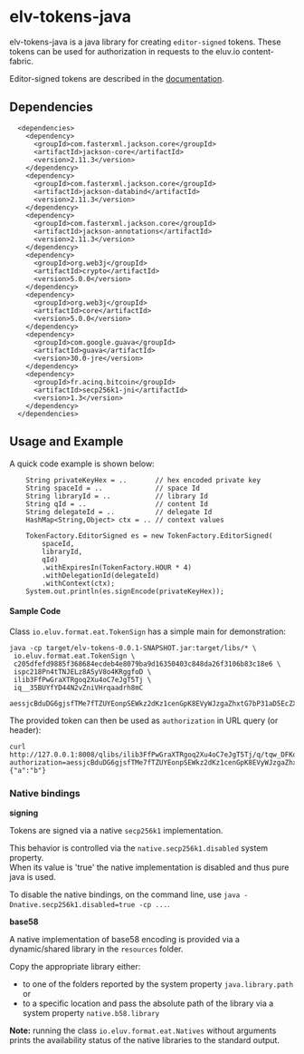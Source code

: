 # elv-tokens-java

elv-tokens-java is a java library for creating `editor-signed` tokens.
These tokens can be used for authorization in requests to the eluv.io content-fabric.

Editor-signed tokens are described in the [documentation](https://github.com/eluv-io/elv-docs).

## Dependencies


```
  <dependencies>
    <dependency>
      <groupId>com.fasterxml.jackson.core</groupId>
      <artifactId>jackson-core</artifactId>
      <version>2.11.3</version>
    </dependency>
    <dependency>
      <groupId>com.fasterxml.jackson.core</groupId>
      <artifactId>jackson-databind</artifactId>
      <version>2.11.3</version>
    </dependency>
    <dependency>
      <groupId>com.fasterxml.jackson.core</groupId>
      <artifactId>jackson-annotations</artifactId>
      <version>2.11.3</version>
    </dependency>
    <dependency>
      <groupId>org.web3j</groupId>
      <artifactId>crypto</artifactId>
      <version>5.0.0</version>
    </dependency>
    <dependency>
      <groupId>org.web3j</groupId>
      <artifactId>core</artifactId>
      <version>5.0.0</version>
    </dependency>
    <dependency>
      <groupId>com.google.guava</groupId>
      <artifactId>guava</artifactId>
      <version>30.0-jre</version>
    </dependency>
    <dependency>
      <groupId>fr.acinq.bitcoin</groupId>
      <artifactId>secp256k1-jni</artifactId>
      <version>1.3</version>
    </dependency>
  </dependencies>
```

## Usage and Example

A quick code example is shown below:

```
    String privateKeyHex = ..       // hex encoded private key
    String spaceId = ..             // space Id
    String libraryId = ..           // library Id
    String qId = ..                 // content Id
    String delegateId = ..          // delegate Id
    HashMap<String,Object> ctx = .. // context values
        
    TokenFactory.EditorSigned es = new TokenFactory.EditorSigned(
        spaceId, 
        libraryId, 
        qId)
        .withExpiresIn(TokenFactory.HOUR * 4)
        .withDelegationId(delegateId)
        .withContext(ctx);
    System.out.println(es.signEncode(privateKeyHex));

```


#### Sample Code

Class `io.eluv.format.eat.TokenSign` has a simple main for demonstration:

```
java -cp target/elv-tokens-0.0.1-SNAPSHOT.jar:target/libs/* \
 io.eluv.format.eat.TokenSign \
 c205dfefd9885f368684ecdeb4e8079ba9d16350403c848da26f3106b83c18e6 \
 ispc218Pn4tTNJELz8ASyV8o4KRggfoD \
 ilib3FfPwGraXTRgoq2Xu4oC7eJgT5Tj \
 iq__35BUYfYD44N2vZniVHrqaadrh8mC

aessjcBduDG6gjsfTMe7fTZUYEonpSEWkz2dKz1cenGpK8EVyWJzgaZhxtG7bP31aD5EcZXSdJA4SMhSyD5nMSTgroTd16Emv6WHrm1sHwrT3cLRBznhfySoPSqZoY8SNstw53hSaXKyCejy1d2yd839ByUzcNkF9GrwPt2yXSgVKTX6qbrTvLs6sTUgXvmQHyF8CyER5dTfYqToyXDNJzhZ1osYebs7XXCYQJ29kgvc8fSCKy3UDpRj4VpXve3vutRvhPB1eQFDSiuuZ16qJFe2ztqFZyNCxnq71uerxpGLKZafYiE1CUJMaXAPa5hgTgy4uddo6EbASqmuujLBVg5Ciq7S4n2tdDPLD2XjBkbad6T5rKz9nM7Sf1QdhE5A1a5pNWpRpRYyC6bFbXpeQ7d4GqKg
```

The provided token can then be used as `authorization` in URL query (or header):


```
curl http://127.0.0.1:8008/qlibs/ilib3FfPwGraXTRgoq2Xu4oC7eJgT5Tj/q/tqw_DFKqKsfjT1mc51vUNfS7DnGU3xKw29y3h/meta/public/?authorization=aessjcBduDG6gjsfTMe7fTZUYEonpSEWkz2dKz1cenGpK8EVyWJzgaZhxtG7bP31aD5EcZXSdJA4SMhSyD5nMSTgroTd16Emv6WHrm1sHwrT3cLRBznhfySoPSqZoY8SNstw53hSaXKyCejy1d2yd839ByUzcNkF9GrwPt2yXSgVKTX6qbrTvLs6sTUgXvmQHyF8CyER5dTfYqToyXDNJzhZ1osYebs7XXCYQJ29kgvc8fSCKy3UDpRj4VpXve3vutRvhPB1eQFDSiuuZ16qJFe2ztqFZyNCxnq71uerxpGLKZafYiE1CUJMaXAPa5hgTgy4uddo6EbASqmuujLBVg5Ciq7S4n2tdDPLD2XjBkbad6T5rKz9nM7Sf1QdhE5A1a5pNWpRpRYyC6bFbXpeQ7d4GqKg
{"a":"b"}
```

### Native bindings

**signing**

Tokens are signed via a native `secp256k1` implementation.
 
This behavior is controlled via the `native.secp256k1.disabled` system property. <br>
When its value is 'true' the native implementation is disabled and thus pure java is used. 

To disable the native bindings, on the command line, use `java -Dnative.secp256k1.disabled=true -cp ...`.

**base58**

A native implementation of base58 encoding is provided via a dynamic/shared library in the `resources` folder.

Copy the appropriate library either: 
* to one of the folders reported by the system property `java.library.path` or
* to a specific location and pass the absolute path of the library via a system property `native.b58.library` 


**Note:** running the class `io.eluv.format.eat.Natives` without arguments prints the availability status of the native libraries to the standard output.



 
